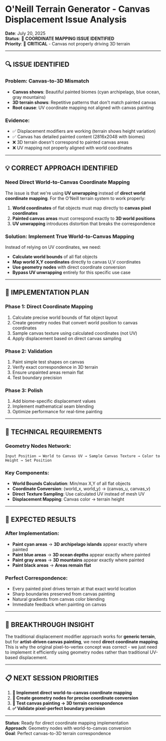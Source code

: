 # O'Neill Terrain Generator - Canvas Displacement Issue Analysis

**Date**: July 20, 2025  
**Status**: 🔧 **COORDINATE MAPPING ISSUE IDENTIFIED**  
**Priority**: 🚨 **CRITICAL** - Canvas not properly driving 3D terrain

---

## 🔍 ISSUE IDENTIFIED

### **Problem**: Canvas-to-3D Mismatch
- **Canvas shows**: Beautiful painted biomes (cyan archipelago, blue ocean, gray mountains)
- **3D terrain shows**: Repetitive patterns that don't match painted canvas
- **Root cause**: UV coordinate mapping not aligned with canvas painting

### **Evidence**:
- ✅ Displacement modifiers are working (terrain shows height variation)
- ✅ Canvas has detailed painted content (2816x2048 with biomes)
- ❌ 3D terrain doesn't correspond to painted canvas areas
- ❌ UV mapping not properly aligned with world coordinates

---

## 💡 CORRECT APPROACH IDENTIFIED

### **Need Direct World-to-Canvas Coordinate Mapping**

The issue is that we're using **UV unwrapping** instead of **direct world coordinate mapping**. For the O'Neill terrain system to work properly:

1. **World coordinates** of flat objects must map directly to **canvas pixel coordinates**
2. **Painted canvas areas** must correspond exactly to **3D world positions**
3. **UV unwrapping** introduces distortion that breaks the correspondence

### **Solution**: Implement True World-to-Canvas Mapping

Instead of relying on UV coordinates, we need:
- **Calculate world bounds** of all flat objects
- **Map world X,Y coordinates** directly to canvas U,V coordinates  
- **Use geometry nodes** with direct coordinate conversion
- **Bypass UV unwrapping** entirely for this specific use case

---

## 🎯 IMPLEMENTATION PLAN

### **Phase 1: Direct Coordinate Mapping**
1. Calculate precise world bounds of flat object layout
2. Create geometry nodes that convert world position to canvas coordinates
3. Sample canvas texture using calculated coordinates (not UV)
4. Apply displacement based on direct canvas sampling

### **Phase 2: Validation**
1. Paint simple test shapes on canvas
2. Verify exact correspondence in 3D terrain
3. Ensure unpainted areas remain flat
4. Test boundary precision

### **Phase 3: Polish**
1. Add biome-specific displacement values
2. Implement mathematical seam blending
3. Optimize performance for real-time painting

---

## 🔧 TECHNICAL REQUIREMENTS

### **Geometry Nodes Network**:
```
Input Position → World to Canvas UV → Sample Canvas Texture → Color to Height → Set Position
```

### **Key Components**:
- **World Bounds Calculation**: Min/max X,Y of all flat objects
- **Coordinate Conversion**: (world_x, world_y) → (canvas_u, canvas_v)
- **Direct Texture Sampling**: Use calculated UV instead of mesh UV
- **Displacement Mapping**: Canvas color → terrain height

---

## 🎨 EXPECTED RESULTS

### **After Implementation**:
- **Paint cyan areas** → **3D archipelago islands** appear exactly where painted
- **Paint blue areas** → **3D ocean depths** appear exactly where painted  
- **Paint gray areas** → **3D mountains** appear exactly where painted
- **Paint black areas** → **Areas remain flat**

### **Perfect Correspondence**:
- Every painted pixel drives terrain at that exact world location
- Sharp boundaries preserved from canvas painting
- Natural gradients from canvas color blending
- Immediate feedback when painting on canvas

---

## 💎 BREAKTHROUGH INSIGHT

The traditional displacement modifier approach works for **generic terrain**, but for **artist-driven canvas painting**, we need **direct coordinate mapping**. This is why the original pixel-to-vertex concept was correct - we just need to implement it efficiently using geometry nodes rather than traditional UV-based displacement.

---

## 📋 NEXT SESSION PRIORITIES

1. **🎯 Implement direct world-to-canvas coordinate mapping**
2. **🔧 Create geometry nodes for precise coordinate conversion**
3. **🎨 Test canvas painting → 3D terrain correspondence**
4. **✅ Validate pixel-perfect boundary precision**

---

**Status**: Ready for direct coordinate mapping implementation  
**Approach**: Geometry nodes with world-to-canvas conversion  
**Goal**: Perfect canvas-to-3D terrain correspondence
